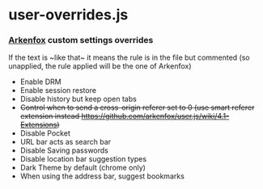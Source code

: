 # user-overrides.js
### [Arkenfox](https://github.com/arkenfox/user.js) custom settings overrides
If the text is ~like that~ it means the rule is in the file but commented (so unapplied, the rule applied will be the one of Arkenfox)

- Enable DRM
- Enable session restore
- Disable history but keep open tabs
- ~~Control when to send a cross-origin referer set to 0 (use smart referer extension instead https://github.com/arkenfox/user.js/wiki/4.1-Extensions)~~
- Disable Pocket
- URL bar acts as search bar
- Disable Saving passwords
- Disable location bar suggestion types
- Dark Theme by default (chrome only)
- When using the address bar, suggest bookmarks
